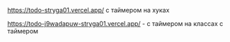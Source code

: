 https://todo-stryga01.vercel.app/ с таймером на хуках

https://todo-j9wadapuw-stryga01.vercel.app/ -  с таймером на классах с таймером
